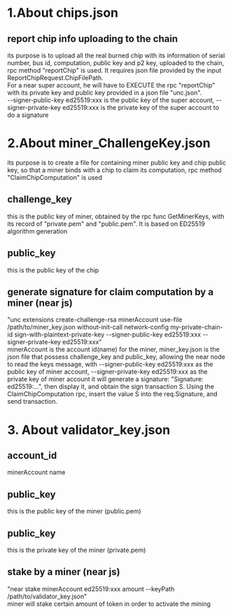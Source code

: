 # 1.About chips.json

## report chip info uploading to the chain
its purpose is to upload all the real burned chip with its information of serial number, bus id, computation, public key and p2 key, uploaded to the chain, rpc method "reportChip" is used. It requires json file provided by the input ReportChipRequest.ChipFilePath. \
For a near super account, he will have to EXECUTE the rpc "reportChip" with its private key and public key provided in a json file "unc.json".\
--signer-public-key ed25519:xxx is the public key of the super account, --signer-private-key ed25519:xxx is the private key of the super account to do a signature

# 2.About miner_ChallengeKey.json
its purpose is to create a file for containing miner public key and chip public key, so that a miner binds with a chip to claim its computation, rpc method "ClaimChipComputation" is used

## challenge_key
this is the public key of miner, obtained by the rpc func GetMinerKeys, with its record of "private.pem" and "public.pem". It is based on ED25519 algorithm generation

## public_key
this is the public key of the chip

## generate signature for claim computation by a miner (near js)
"unc extensions create-challenge-rsa minerAccount use-file /path/to/miner_key.json without-init-call network-config my-private-chain-id sign-with-plaintext-private-key --signer-public-key ed25519:xxx --signer-private-key ed25519:xxx" \
minerAccount is the account id(name) for the miner, miner_key.json is the json file that possess challenge_key and public_key, allowing the near node to read the keys message, with --signer-public-key ed25519:xxx as the public key of miner account, --signer-private-key ed25519:xxx as the private key of miner account
it will generate a signature: "Signature: ed25519:...", then display it, and obtain the sign transaction S. Using the ClaimChipComputation rpc, insert the value S into the req.Signature, and send transaction.

# 3. About validator_key.json

## account_id
minerAccount name

## public_key
this is the public key of the miner (public.pem)

## public_key
this is the private key of the miner (private.pem)

## stake by a miner (near js)
"near stake minerAccount ed25519:xxx amount --keyPath /path/to/validator_key.json" \
miner will stake certain amount of token in order to activate the mining
